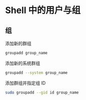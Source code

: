 # Shell 中的用户与组

## 组

添加新的群组

```sh
groupadd group_name
```

添加新的系统群组

```sh
groupadd --system group_name
```

添加群组并指定组 ID

```sh
sudo groupadd --gid id group_name
```
